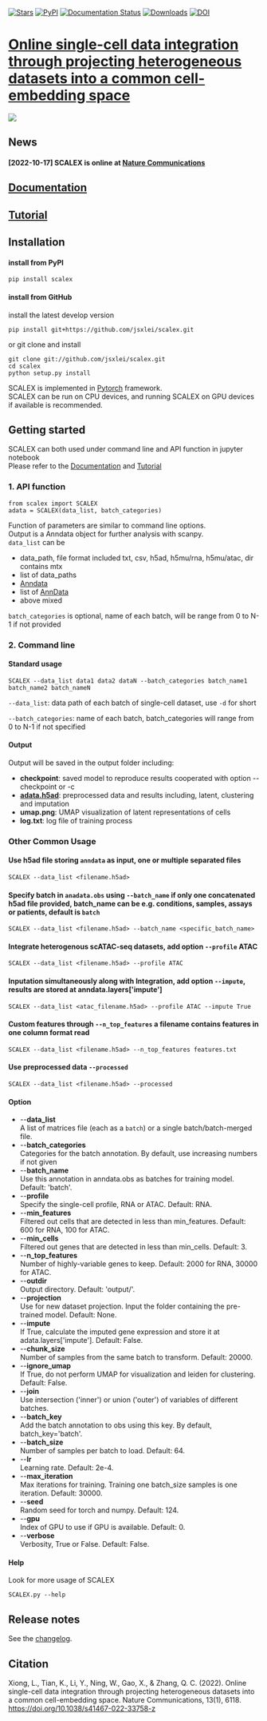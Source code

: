 [![Stars](https://img.shields.io/github/stars/jsxlei/scalex?logo=GitHub&color=yellow)](https://github.com/jsxlei/scalex/stargazers)
[![PyPI](https://img.shields.io/pypi/v/scalex.svg)](https://pypi.org/project/scalex)
[![Documentation Status](https://readthedocs.org/projects/scalex/badge/?version=latest)](https://scalex.readthedocs.io/en/latest/?badge=stable)
[![Downloads](https://pepy.tech/badge/scalex)](https://pepy.tech/project/scalex)
[![DOI](https://zenodo.org/badge/345941713.svg)](https://zenodo.org/badge/latestdoi/345941713)
# [Online single-cell data integration through projecting heterogeneous datasets into a common cell-embedding space](https://www.nature.com/articles/s41467-022-33758-z)

![](docs/source/_static/img/scalex.jpg)


## News
#### [2022-10-17] SCALEX is online at [Nature Communications](https://www.nature.com/articles/s41467-022-33758-z)

## [Documentation](https://scalex.readthedocs.io/en/latest/index.html) 
## [Tutorial](https://scalex.readthedocs.io/en/latest/tutorial/index.html) 
## Installation  	
#### install from PyPI

    pip install scalex
    
#### install from GitHub
install the latest develop version

    pip install git+https://github.com/jsxlei/scalex.git

or git clone and install

    git clone git://github.com/jsxlei/scalex.git
    cd scalex
    python setup.py install
    
SCALEX is implemented in [Pytorch](https://pytorch.org/) framework.  
SCALEX can be run on CPU devices, and running SCALEX on GPU devices if available is recommended.   

## Getting started

SCALEX can both used under command line and API function in jupyter notebook   
Please refer to the [Documentation](https://readthedocs.org/projects/scalex/badge/?version=latest) and [Tutorial](https://scalex.readthedocs.io/en/latest/tutorial/index.html)


### 1. API function

    from scalex import SCALEX
    adata = SCALEX(data_list, batch_categories)
    
Function of parameters are similar to command line options.  
Output is a Anndata object for further analysis with scanpy.  
`data_list` can be 
* data_path, file format included txt, csv, h5ad, h5mu/rna, h5mu/atac, dir contains mtx
* list of data_paths
* [Anndata]((https://anndata.readthedocs.io/en/stable/anndata.AnnData.html#anndata.AnnData))
* list of [AnnData]((https://anndata.readthedocs.io/en/stable/anndata.AnnData.html#anndata.AnnData))
* above mixed

`batch_categories` is optional, name of each batch, will be range from 0 to N-1 if not provided

### 2. Command line
#### Standard usage


    SCALEX --data_list data1 data2 dataN --batch_categories batch_name1 batch_name2 batch_nameN 
    
    
`--data_list`: data path of each batch of single-cell dataset, use `-d` for short

`--batch_categories`: name of each batch, batch_categories will range from 0 to N-1 if not specified

    
#### Output
Output will be saved in the output folder including:
* **checkpoint**:  saved model to reproduce results cooperated with option --checkpoint or -c
* **[adata.h5ad](https://anndata.readthedocs.io/en/stable/anndata.AnnData.html#anndata.AnnData)**:  preprocessed data and results including, latent, clustering and imputation
* **umap.png**:  UMAP visualization of latent representations of cells 
* **log.txt**:  log file of training process

### Other Common Usage
#### Use h5ad file storing `anndata` as input, one or multiple separated files

    SCALEX --data_list <filename.h5ad>

#### Specify batch in `anadata.obs` using `--batch_name` if only one concatenated h5ad file provided, batch_name can be e.g. conditions, samples, assays or patients, default is `batch`

    SCALEX --data_list <filename.h5ad> --batch_name <specific_batch_name>
    
    
#### Integrate heterogenous scATAC-seq datasets, add option `--profile` ATAC
        
    SCALEX --data_list <filename.h5ad> --profile ATAC
    
#### Inputation simultaneously along with Integration, add option `--impute`, results are stored at anndata.layers['impute']

    SCALEX --data_list <atac_filename.h5ad> --profile ATAC --impute True
    
    
#### Custom features through `--n_top_features` a filename contains features in one column format read

    SCALEX --data_list <filename.h5ad> --n_top_features features.txt
    
#### Use preprocessed data `--processed`

    SCALEX --data_list <filename.h5ad> --processed

#### Option

* --**data_list**  
        A list of matrices file (each as a `batch`) or a single batch/batch-merged file.
* --**batch_categories**  
        Categories for the batch annotation. By default, use increasing numbers if not given
* --**batch_name**  
        Use this annotation in anndata.obs as batches for training model. Default: 'batch'.
* --**profile**  
        Specify the single-cell profile, RNA or ATAC. Default: RNA.
* --**min_features**  
        Filtered out cells that are detected in less than min_features. Default: 600 for RNA, 100 for ATAC.
* --**min_cells**  
        Filtered out genes that are detected in less than min_cells. Default: 3.
* --**n_top_features**  
        Number of highly-variable genes to keep. Default: 2000 for RNA, 30000 for ATAC.
* --**outdir**  
        Output directory. Default: 'output/'.
* --**projection**  
        Use for new dataset projection. Input the folder containing the pre-trained model. Default: None. 
* --**impute**  
        If True, calculate the imputed gene expression and store it at adata.layers['impute']. Default: False.
* --**chunk_size**  
        Number of samples from the same batch to transform. Default: 20000.
* --**ignore_umap**  
        If True, do not perform UMAP for visualization and leiden for clustering. Default: False.
* --**join**  
        Use intersection ('inner') or union ('outer') of variables of different batches. 
* --**batch_key**  
        Add the batch annotation to obs using this key. By default, batch_key='batch'.
* --**batch_size**  
        Number of samples per batch to load. Default: 64.
* --**lr**  
        Learning rate. Default: 2e-4.
* --**max_iteration**  
        Max iterations for training. Training one batch_size samples is one iteration. Default: 30000.
* --**seed**  
        Random seed for torch and numpy. Default: 124.
* --**gpu**  
        Index of GPU to use if GPU is available. Default: 0.
* --**verbose**  
        Verbosity, True or False. Default: False.
    

	
    
#### Help
Look for more usage of SCALEX

	SCALEX.py --help 
    
    
## Release notes

See the [changelog](https://github.com/jsxlei/SCALEX/CHANGELOG.md).  


## Citation

Xiong, L., Tian, K., Li, Y., Ning, W., Gao, X., & Zhang, Q. C. (2022). Online single-cell data integration through projecting heterogeneous datasets into a common cell-embedding space. Nature Communications, 13(1), 6118. https://doi.org/10.1038/s41467-022-33758-z

    
